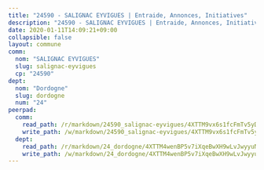 ```yaml
---
title: "24590 - SALIGNAC EYVIGUES | Entraide, Annonces, Initiatives"
description: "24590 - SALIGNAC EYVIGUES | Entraide, Annonces, Initiatives"
date: 2020-01-11T14:09:21+09:00
collapsible: false
layout: commune
comm:
  nom: "SALIGNAC EYVIGUES"
  slug: salignac-eyvigues
  cp: "24590"
dept:
  nom: "Dordogne"
  slug: dordogne
  num: "24"
peerpad:
  comm:
    read_path: /r/markdown/24590_salignac-eyvigues/4XTTM9vx6s1fcFmTv5yDvjJzE9SrQUcC8rGg38VgBeJBPmdhU
    write_path: /w/markdown/24590_salignac-eyvigues/4XTTM9vx6s1fcFmTv5yDvjJzE9SrQUcC8rGg38VgBeJBPmdhU-K3TgV2K9ny5WwrPAQQHN1svaunFuwLHH9KkZa1HPWXicCUDgAQttPETTeg1ZhzCTKRbo9W5iq4qdJ9RFcqqZiUWUwJwqnirHZAd6Ze3NkN1s3WuFgt6oXyrSpg3BG1iWjQt96gzn
  dept:
    read_path: /r/markdown/24_dordogne/4XTTM4wenBP5v7iXqeBwXH9wLvJwyyuNKzLxRyGzSZXmCuzgg
    write_path: /w/markdown/24_dordogne/4XTTM4wenBP5v7iXqeBwXH9wLvJwyyuNKzLxRyGzSZXmCuzgg-K3TgUusQQUSAmJPXozCTSBeqjqksxkVWGVxtHwEFrs5RuocQr8weKG2oQg7MVeg2F9Hhv7ggtBiBU8D9pdXEPa9M67VU3BzgAG9BCtQw3VY3Xcxk2YSegk3iUXMkpicGxxJr7mWp
---
```


